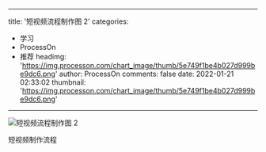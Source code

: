 
---
title: '短视频流程制作图 2'
categories: 
 - 学习
 - ProcessOn
 - 推荐
headimg: 'https://img.processon.com/chart_image/thumb/5e749f1be4b027d999be9dc6.png'
author: ProcessOn
comments: false
date: 2022-01-21 02:33:02
thumbnail: 'https://img.processon.com/chart_image/thumb/5e749f1be4b027d999be9dc6.png'
---

<div>   
<img class="thumb" alt="短视频流程制作图 2" src="https://img.processon.com/chart_image/thumb/5e749f1be4b027d999be9dc6.png" referrerpolicy="no-referrer">
<p>短视频制作流程</p>  
</div>
            